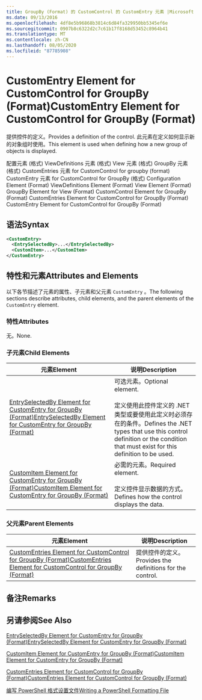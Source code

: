 ```yaml
---
title: GroupBy (Format) 的 CustomControl 的 CustomEntry 元素 |Microsoft Docs
ms.date: 09/13/2016
ms.openlocfilehash: 4df8e5b96868b3814c6d84fa329950bb5345ef6e
ms.sourcegitcommit: 0907b8c6322d2c7c61b17f8168d53452c8964b41
ms.translationtype: MT
ms.contentlocale: zh-CN
ms.lasthandoff: 08/05/2020
ms.locfileid: "87785908"
---
```

# <a name="customentry-element-for-customcontrol-for-groupby-format"></a><span data-ttu-id="b170a-102">CustomEntry Element for CustomControl for GroupBy (Format)</span><span class="sxs-lookup"><span data-stu-id="b170a-102">CustomEntry Element for CustomControl for GroupBy (Format)</span></span>

<span data-ttu-id="b170a-103">提供控件的定义。</span><span class="sxs-lookup"><span data-stu-id="b170a-103">Provides a definition of the control.</span></span> <span data-ttu-id="b170a-104">此元素在定义如何显示新的对象组时使用。</span><span class="sxs-lookup"><span data-stu-id="b170a-104">This element is used when defining how a new group of objects is displayed.</span></span>

<span data-ttu-id="b170a-105">配置元素 (格式) ViewDefinitions 元素 (格式) View 元素 (格式) GroupBy 元素 (格式) CustomEntries 元素 for CustomControl for groupby (format) CustomEntry 元素 for CustomControl for GroupBy (格式) </span><span class="sxs-lookup"><span data-stu-id="b170a-105">Configuration Element (Format) ViewDefinitions Element (Format) View Element (Format) GroupBy Element for View (Format) CustomControl Element for GroupBy (Format) CustomEntries Element for CustomControl for GroupBy (Format) CustomEntry Element for CustomControl for GroupBy (Format)</span></span>

## <a name="syntax"></a><span data-ttu-id="b170a-106">语法</span><span class="sxs-lookup"><span data-stu-id="b170a-106">Syntax</span></span>

```xml
<CustomEntry>
  <EntrySelectedBy>...</EntrySelectedBy>
  <CustomItem>...</CustomItem>
</CustomEntry>
```

## <a name="attributes-and-elements"></a><span data-ttu-id="b170a-107">特性和元素</span><span class="sxs-lookup"><span data-stu-id="b170a-107">Attributes and Elements</span></span>

<span data-ttu-id="b170a-108">以下各节描述了元素的属性、子元素和父元素 `CustomEntry` 。</span><span class="sxs-lookup"><span data-stu-id="b170a-108">The following sections describe attributes, child elements, and the parent elements of the `CustomEntry` element.</span></span>

### <a name="attributes"></a><span data-ttu-id="b170a-109">特性</span><span class="sxs-lookup"><span data-stu-id="b170a-109">Attributes</span></span>

<span data-ttu-id="b170a-110">无。</span><span class="sxs-lookup"><span data-stu-id="b170a-110">None.</span></span>

### <a name="child-elements"></a><span data-ttu-id="b170a-111">子元素</span><span class="sxs-lookup"><span data-stu-id="b170a-111">Child Elements</span></span>

|<span data-ttu-id="b170a-112">元素</span><span class="sxs-lookup"><span data-stu-id="b170a-112">Element</span></span>|<span data-ttu-id="b170a-113">说明</span><span class="sxs-lookup"><span data-stu-id="b170a-113">Description</span></span>|
|-------------|-----------------|
|[<span data-ttu-id="b170a-114">EntrySelectedBy Element for CustomEntry for GroupBy (Format)</span><span class="sxs-lookup"><span data-stu-id="b170a-114">EntrySelectedBy Element for CustomEntry for GroupBy (Format)</span></span>](./entryselectedby-element-for-customentry-for-groupby-format.md)|<span data-ttu-id="b170a-115">可选元素。</span><span class="sxs-lookup"><span data-stu-id="b170a-115">Optional element.</span></span><br /><br /> <span data-ttu-id="b170a-116">定义使用此控件定义的 .NET 类型或要使用此定义时必须存在的条件。</span><span class="sxs-lookup"><span data-stu-id="b170a-116">Defines the .NET types that use this control definition or the condition that must exist for this definition to be used.</span></span>|
|[<span data-ttu-id="b170a-117">CustomItem Element for CustomEntry for GroupBy (Format)</span><span class="sxs-lookup"><span data-stu-id="b170a-117">CustomItem Element for CustomEntry for GroupBy (Format)</span></span>](./customitem-element-for-customentry-for-groupby-format.md)|<span data-ttu-id="b170a-118">必需的元素。</span><span class="sxs-lookup"><span data-stu-id="b170a-118">Required element.</span></span><br /><br /> <span data-ttu-id="b170a-119">定义控件显示数据的方式。</span><span class="sxs-lookup"><span data-stu-id="b170a-119">Defines how the control displays the data.</span></span>|

### <a name="parent-elements"></a><span data-ttu-id="b170a-120">父元素</span><span class="sxs-lookup"><span data-stu-id="b170a-120">Parent Elements</span></span>

|<span data-ttu-id="b170a-121">元素</span><span class="sxs-lookup"><span data-stu-id="b170a-121">Element</span></span>|<span data-ttu-id="b170a-122">说明</span><span class="sxs-lookup"><span data-stu-id="b170a-122">Description</span></span>|
|-------------|-----------------|
|[<span data-ttu-id="b170a-123">CustomEntries Element for CustomControl for GroupBy (Format)</span><span class="sxs-lookup"><span data-stu-id="b170a-123">CustomEntries Element for CustomControl for GroupBy (Format)</span></span>](./customentries-element-for-customcontrol-for-groupby-format.md)|<span data-ttu-id="b170a-124">提供控件的定义。</span><span class="sxs-lookup"><span data-stu-id="b170a-124">Provides the definitions for the control.</span></span>|

## <a name="remarks"></a><span data-ttu-id="b170a-125">备注</span><span class="sxs-lookup"><span data-stu-id="b170a-125">Remarks</span></span>

## <a name="see-also"></a><span data-ttu-id="b170a-126">另请参阅</span><span class="sxs-lookup"><span data-stu-id="b170a-126">See Also</span></span>

[<span data-ttu-id="b170a-127">EntrySelectedBy Element for CustomEntry for GroupBy (Format)</span><span class="sxs-lookup"><span data-stu-id="b170a-127">EntrySelectedBy Element for CustomEntry for GroupBy (Format)</span></span>](./entryselectedby-element-for-customentry-for-groupby-format.md)

[<span data-ttu-id="b170a-128">CustomItem Element for CustomEntry for GroupBy (Format)</span><span class="sxs-lookup"><span data-stu-id="b170a-128">CustomItem Element for CustomEntry for GroupBy (Format)</span></span>](./customitem-element-for-customentry-for-groupby-format.md)

[<span data-ttu-id="b170a-129">CustomEntries Element for CustomControl for GroupBy (Format)</span><span class="sxs-lookup"><span data-stu-id="b170a-129">CustomEntries Element for CustomControl for GroupBy (Format)</span></span>](./customentries-element-for-customcontrol-for-groupby-format.md)

[<span data-ttu-id="b170a-130">编写 PowerShell 格式设置文件</span><span class="sxs-lookup"><span data-stu-id="b170a-130">Writing a PowerShell Formatting File</span></span>](./writing-a-powershell-formatting-file.md)
